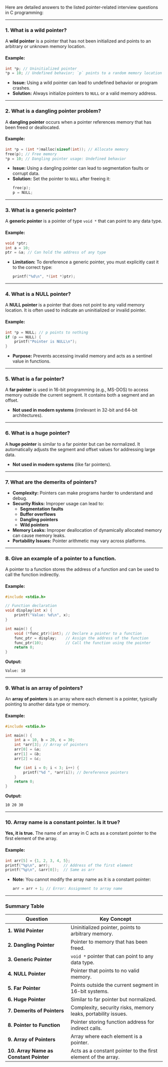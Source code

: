 Here are detailed answers to the listed pointer-related interview questions in C programming:

---

### **1. What is a wild pointer?**
A **wild pointer** is a pointer that has not been initialized and points to an arbitrary or unknown memory location.

#### Example:
```c
int *p; // Uninitialized pointer
*p = 10; // Undefined behavior; `p` points to a random memory location
```

- **Issue:** Using a wild pointer can lead to undefined behavior or program crashes.
- **Solution:** Always initialize pointers to `NULL` or a valid memory address.

---

### **2. What is a dangling pointer problem?**
A **dangling pointer** occurs when a pointer references memory that has been freed or deallocated.

#### Example:
```c
int *p = (int *)malloc(sizeof(int)); // Allocate memory
free(p); // Free memory
*p = 10; // Dangling pointer usage: Undefined behavior
```

- **Issue:** Using a dangling pointer can lead to segmentation faults or corrupt data.
- **Solution:** Set the pointer to `NULL` after freeing it:
  ```c
  free(p);
  p = NULL;
  ```

---

### **3. What is a generic pointer?**
A **generic pointer** is a pointer of type `void *` that can point to any data type.

#### Example:
```c
void *ptr;
int a = 10;
ptr = &a; // Can hold the address of any type
```

- **Limitation:** To dereference a generic pointer, you must explicitly cast it to the correct type:
  ```c
  printf("%d\n", *(int *)ptr);
  ```

---

### **4. What is a NULL pointer?**
A **NULL pointer** is a pointer that does not point to any valid memory location. It is often used to indicate an uninitialized or invalid pointer.

#### Example:
```c
int *p = NULL; // p points to nothing
if (p == NULL) {
    printf("Pointer is NULL\n");
}
```

- **Purpose:** Prevents accessing invalid memory and acts as a sentinel value in functions.

---

### **5. What is a far pointer?**
A **far pointer** is used in 16-bit programming (e.g., MS-DOS) to access memory outside the current segment. It contains both a segment and an offset.

- **Not used in modern systems** (irrelevant in 32-bit and 64-bit architectures).

---

### **6. What is a huge pointer?**
A **huge pointer** is similar to a far pointer but can be normalized. It automatically adjusts the segment and offset values for addressing large data.

- **Not used in modern systems** (like far pointers).

---

### **7. What are the demerits of pointers?**
- **Complexity:** Pointers can make programs harder to understand and debug.
- **Security Risks:** Improper usage can lead to:
  - **Segmentation faults**
  - **Buffer overflows**
  - **Dangling pointers**
  - **Wild pointers**
- **Memory Leaks:** Improper deallocation of dynamically allocated memory can cause memory leaks.
- **Portability Issues:** Pointer arithmetic may vary across platforms.

---

### **8. Give an example of a pointer to a function.**
A pointer to a function stores the address of a function and can be used to call the function indirectly.

#### Example:
```c
#include <stdio.h>

// Function declaration
void display(int x) {
    printf("Value: %d\n", x);
}

int main() {
    void (*func_ptr)(int); // Declare a pointer to a function
    func_ptr = display;    // Assign the address of the function
    func_ptr(10);          // Call the function using the pointer
    return 0;
}
```

**Output:**
```
Value: 10
```

---

### **9. What is an array of pointers?**
An **array of pointers** is an array where each element is a pointer, typically pointing to another data type or memory.

#### Example:
```c
#include <stdio.h>

int main() {
    int a = 10, b = 20, c = 30;
    int *arr[3]; // Array of pointers
    arr[0] = &a;
    arr[1] = &b;
    arr[2] = &c;

    for (int i = 0; i < 3; i++) {
        printf("%d ", *arr[i]); // Dereference pointers
    }
    return 0;
}
```

**Output:**
```
10 20 30
```

---

### **10. Array name is a constant pointer. Is it true?**
**Yes, it is true.** The name of an array in C acts as a constant pointer to the first element of the array.

#### Example:
```c
int arr[5] = {1, 2, 3, 4, 5};
printf("%p\n", arr);      // Address of the first element
printf("%p\n", &arr[0]);  // Same as arr
```

- **Note:** You cannot modify the array name as it is a constant pointer:
  ```c
  arr = arr + 1; // Error: Assignment to array name
  ```

---

### Summary Table

| **Question**                           | **Key Concept**                                                     |
|----------------------------------------|----------------------------------------------------------------------|
| **1. Wild Pointer**                    | Uninitialized pointer, points to arbitrary memory.                  |
| **2. Dangling Pointer**                | Pointer to memory that has been freed.                              |
| **3. Generic Pointer**                 | `void *` pointer that can point to any data type.                   |
| **4. NULL Pointer**                    | Pointer that points to no valid memory.                             |
| **5. Far Pointer**                     | Points outside the current segment in 16-bit systems.               |
| **6. Huge Pointer**                    | Similar to far pointer but normalized.                              |
| **7. Demerits of Pointers**            | Complexity, security risks, memory leaks, portability issues.       |
| **8. Pointer to Function**             | Pointer storing function address for indirect calls.                |
| **9. Array of Pointers**               | Array where each element is a pointer.                              |
| **10. Array Name as Constant Pointer** | Acts as a constant pointer to the first element of the array.       |
